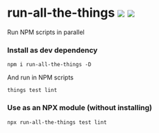 # run-all-the-things [![](https://img.shields.io/npm/v/run-all-the-things.svg)](https://www.npmjs.com/package/run-all-the-things) [![](https://img.shields.io/badge/source--000000.svg?logo=github&style=social)](https://github.com/omrilotan/mono/tree/master/packages/run-all-the-things)

Run NPM scripts in parallel

### Install as dev dependency
```
npm i run-all-the-things -D
```

And run in NPM scripts
```
things test lint
```

### Use as an NPX module (without installing)
```
npx run-all-the-things test lint
```
